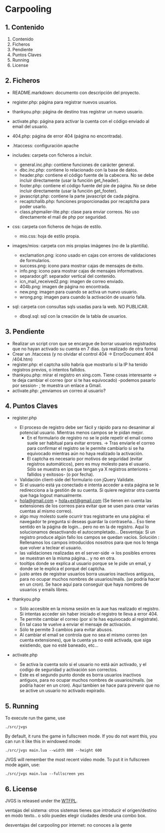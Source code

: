 Carpooling
==========

## 1. Contenido

1. Contenido
2. Ficheros
3. Pendiente
4. Puntos Claves
5. Running
6. License

## 2. Ficheros

- README.markdown: documento con descripción del proyecto.

- register.php: página para registrar nuevos usuarios.
- thankyou.php: página de destino tras registrar un nuevo usuario.
- activate.php: página para activar la cuenta con  el código enviado al email del usuario.
- 404.php: página de error 404 (página no encontrada).

- .htaccess: configuración apache

- includes: carpeta con ficheros a incluir.
   - general.inc.php: contiene funciones de carácter general.
   - dbc.inc.php: contiene lo relacionado con la base de datos.
   - header.php: contiene el código fuente de la cabecera. No se debe incluir directamente (usar la función get_header).
   - footer.php: contiene el código fuente del pie de página. No se debe incluir directamente (usar la función get_footer).  
   - javascript.php: contiene la parte javascript de cada página.   
   - recaptchalib.php: funciones proporcionadas por recaptcha para poder usarlo.
   - class.phpmailer-lite.php: clase para enviar correos. No uso directamente el mail de php por seguridad.
   
- css: carpeta con ficheros de hojas de estilo.
   - mio.css: hoja de estilo propia.
   
- images/mios: carpeta con mis propias imágenes (no de la plantilla).
   - exclamation.png: icono usado en cajas con errores de validaciones de formularios.
   - success.png: icono para mostrar cajas de mensajes de éxito.
   - info.png: icono para mostrar cajas de mensajes informativos.
   - separador.gif: separador vertical del contenido.
   - icn_mail_received2.png: imagen de correo enviado.
   - 404b.png: imagen de página no encontrada.   
   - new.png: imagen para cuando se activa un nuevo usuario.
   - wrong.png: imagen para cuando la activación de usuario falla.
   
- sql: carpeta con consultas sqls usadas para la web. NO PUBLICAR.
   - dbsql.sql: sql con la creación de la tabla de usuarios.
   
## 3. Pendiente

- Realizar un script cron que se encargue de borrar usuarios registrados que no hayan activado su cuenta en 7 días. (ya realizado de otra forma)
- Crear un .htaccess (y no olvidar el control 404 -> ErrorDocument 404 /404.htm)
- register.php: el captcha sólo habría que mostrarlo si la IP ha tenido registros previos, o intentos fallidos.
- thankyou.php: mirar el registro en xing.com. Tiene cosas interesante -> te deja cambiar el correo (por si te has equivocado) -podemos pasarlo por session- ; te muestra un enlace a Gmail. 
- activate.php: ¿enviamos un correo al usuario?


## 4. Puntos Claves

- register.php
   
   - El proceso de registro debe ser fácil y rápido para no desanimar al potencial usuario. Mientras menos campos se le pidan mejor.
      - En el formulario de registro no se le pide repetir el email como suele ser habitual para evitar errores. -> Tras enviarle el correo para confirmar el registro se le permite cambiarlo si se ha equivocado mientras aún no haya realizado la activación.
      - El captcha es necesario por motivos de seguridad (evitar registros automáticos), pero es muy molesto para el usuario. Sólo se muestra en ips que tengan ya X registros anteriores -fallidos y exitosos- (o por fecha).
   - Validación client-side del formulario con jQuery Validate.   
   - Si el usuario está ya conectado e intenta acceder a esta página se le redirecciona a la gestión de su cuenta. Si quiere registrar otra cuenta que haga logout manualmente.
   - hola@gmail.com = hola+ext@gmail.com (Se tienen en cuenta las extensiones de los correos para evitar que se usen para crear varias cuentas al mismo correo).
   - algo muy molesto suele ocurrir tras registrarte en una página: el navegador te pregunta si deseas guardar la contraseña... Eso tiene sentido en la página de login... pero no en la de registro. Aquí lo solucionamos desactivando el autocompletado... Desventaja: Si un registro produce algún fallo los campos se quedan vacíos. Solución : Rellenamos los campos introducidos nosotros para que nos lo tenga que volver a teclear el usuario.
   - las validaciones realizadas en el server-side -> los posibles errores se muestran en la misma página... y no en otra.
   - tooltips donde se explica al usuario porque se le pide un email, y donde se le explica el porqué del captcha.
   - justo antes de registrar usuarios borra usuarios inactivos antiguos, para no ocupar muchos nombres de usuarios/mails. (se podría hacer en un cron). Se hace aquí para conseguir que haya nombres de usuarios y emails libres.
   
- thankyou.php

   - Sólo accesible en la misma sesión en la aue has realizado el registro. Si intentas acceder sin haber iniciado el registro te lleva a error 404.
   - Te permite cambiar el correo (por si te has equivocado al registrate). En tal caso te vuelve a enviar el mensaje de activación.
   - Sólo te permite 3 cambios para evitar abusos.
   - Al cambiar el email se controla que no sea el mismo correo (en cuenta extensiones), que la cuenta ya no esté activada, que siga existiendo, que no esté baneado, etc...

- activate.php
   
   - Se activa la cuenta solo si el usuario no está aún activado, y el codigo de seguridad y activación son correctos.   
   - Este es el segundo punto donde es borra usuarios inactivos antiguos, para no ocupar muchos nombres de usuarios/mails. (se podría hacer en un cron). Aquí tambien se hace para prevenir que no se active un usuario no activado expirado.
   
## 5. Running

To execute run the game, use

    ./src/jvgs

By default, it runs the game in fullscreen mode. If you do not want this, you
can run it like this in windowed mode:

    ./src/jvgs main.lua --width 800 --height 600

JVGS will remember the most recent video mode. To put it in fullscreen mode
again, use:

    ./src/jvgs main.lua --fullscreen yes

## 6. License

JVGS is released under the [WTFPL](http://sam.zoy.org/wtfpl/).


ventajas del sistema:
otros sistemas tienes que introducir el origen/destino en modo texto.. o sólo puedes elegir ciudades desde una combo box.

desventajas del carpooling por internet:
no conoces a la gente
